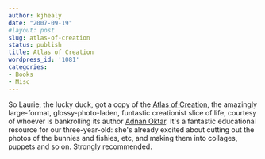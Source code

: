 ```yaml
---
author: kjhealy
date: "2007-09-19"
#layout: post
slug: atlas-of-creation
status: publish
title: Atlas of Creation
wordpress_id: '1081'
categories:
- Books
- Misc
---
```


So Laurie, the lucky duck, got a copy of the [Atlas of Creation](http://www.harunyahya.com/books/darwinism/atlas_creation/atlas_creation_01.php), the amazingly large-format, glossy-photo-laden, funtastic creationist slice of life, courtesy of whoever is bankrolling its author [Adnan Oktar](http://en.wikipedia.org/wiki/Harun_Yahya). It's a fantastic educational resource for our three-year-old: she's already excited about cutting out the photos of the bunnies and fishies, etc, and making them into collages, puppets and so on. Strongly recommended.
